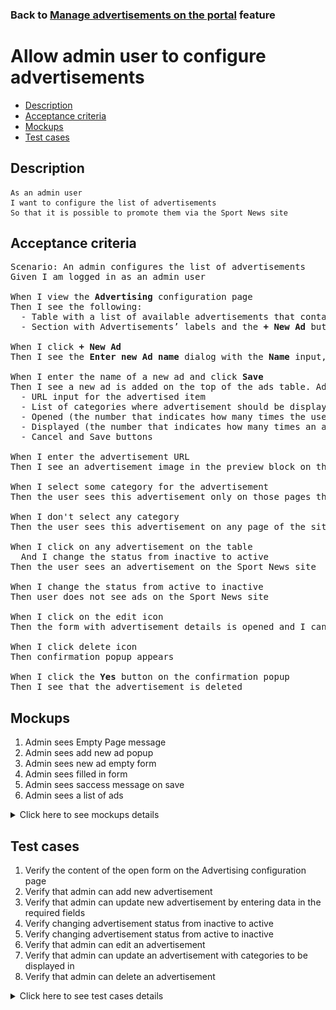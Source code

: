 ### Back to [Manage advertisements on the portal](../../) feature

# Allow admin user to configure advertisements

- [Description](#description)
- [Acceptance criteria](#acceptance-criteria)
- [Mockups](#mockups)
- [Test cases](#test-cases)

## Description

    As an admin user
    I want to configure the list of advertisements  
    So that it is possible to promote them via the Sport News site

## Acceptance criteria

<pre>
Scenario: An admin configures the list of advertisements
Given I am logged in as an admin user

When I view the <b>Advertising</b> configuration page
Then I see the following:
  - Table with a list of available advertisements that contains ads name, status, and actions
  - Section with Advertisements’ labels and the <b>+ New Ad</b> button in the header section

When I click <b>+ New Ad</b>
Then I see the <b>Enter new Ad name</b> dialog with the <b>Name</b> input, and the <b>Cancel</b> and <b>Save</b> buttons

When I enter the name of a new ad and click <b>Save</b>
Then I see a new ad is added on the top of the ads table. Ad’s preview block is displayed on the right side of the page with a date of Ad’s creation and the configuration page which contains:
  - URL input for the advertised item
  - List of categories where advertisement should be displayed (Note: advertisement category is optional. If no category is selected, then advertisement can be shown on any page of the site)
  - Opened (the number that indicates how many times the user clicked on the advertised item, the default value for new advertisement is 0)
  - Displayed (the number that indicates how many times an advertisement is displayed on the site, the default value for the new advertisement is 0)
  - Cancel and Save buttons

When I enter the advertisement URL
Then I see an advertisement image in the preview block on the right side of the page

When I select some category for the advertisement
Then the user sees this advertisement only on those pages that are related to a specified category

When I don't select any category
Then the user sees this advertisement on any page of the site

When I click on any advertisement on the table
  And I change the status from inactive to active
Then the user sees an advertisement on the Sport News site

When I change the status from active to inactive
Then user does not see ads on the Sport News site

When I click on the edit icon
Then the form with advertisement details is opened and I can edit the advertisement

When I click delete icon
Then confirmation popup appears

When I click the <b>Yes</b> button on the confirmation popup
Then I see that the advertisement is deleted
</pre>

## Mockups

1. Admin sees Empty Page message
2. Admin sees add new ad popup
3. Admin sees new ad empty form
4. Admin sees filled in form
5. Admin sees saccess message on save
6. Admin sees a list of ads

<details>
  <summary>Click here to see mockups details</summary>

**1. Admin sees Empty Page message:**

![Admin sees Empty Page message](/products/sport_news_portal/web_application_features/manage_ads/images/no_ads_added.png)

**2. Admin sees add new ad popup:**

![Admin sees add new ad popup](/products/sport_news_portal/web_application_features/manage_ads/images/add_new_ads_popup.png)

**3. Admin sees new ad empty form**

![Admin sees new ad empty form](/products/sport_news_portal/web_application_features/manage_ads/images/add_new_ads.png)

**4. Admin sees filled in form**

![Admin sees filled in form](/products/sport_news_portal/web_application_features/manage_ads/images/add_new_ads_filled_in_form.png)

**5. Admin sees saccess message on save**

![Admin sees saccess message on save](/products/sport_news_portal/web_application_features/manage_ads/images/ads_is_saved_popup.png)

**6. Admin sees a list of ads**

![Admin sees a list of ads](/products/sport_news_portal/web_application_features/manage_ads/images/ads_list.png)

</details>

## Test cases

1. Verify the content of the open form on the Advertising configuration page
2. Verify that admin can add new advertisement
3. Verify that admin can update new advertisement by entering data in the required fields
4. Verify changing advertisement status from inactive to active
5. Verify changing advertisement status from active to inactive
6. Verify that admin can edit an advertisement
7. Verify that admin can update an advertisement with categories to be displayed in
8. Verify that admin can delete an advertisement

<details>
  <summary>Click here to see test cases details</summary>

### **#1. Verify the content of the open form on the Advertising configuration page**

|Preconditions|Steps|Expected result
--------------|-----|----------
|- Log in by admin account</br>- Go to the <b>Advertising</b> configuration page|1) Examine the content of the page|1) Table with a list of open advertisements with the following column names: Ad Name, Status, Actions and an expandable section with URL, Category, Opened, and Displayed are present|

### **#2. Verify that admin can add new advertisement**

|Preconditions|Steps|Expected result
--------------|-----|----------
|- Log in by admin account</br>- Go to the <b>Advertising</b> configuration page|1) Click the <b>+ New Ad</b> button</br>2) Enter an advertisement name</br>3) Click <b>Add</b> button|1) Popup to enter advertisement name appears</br>3) The new advertisement is displayed at the top of the advertisements table with the inactive status and opened empty boxes that need to be entered with data|

### **#3. Verify that admin can update new advertisement by entering data in the required fields**

|Preconditions|Steps|Expected result
--------------|-----|----------
|- Log in by admin account</br>- Go to the <b>Advertising</b> configuration page</br>- There is some advertisement added|1) Open already created advertisement</br>2) In the <b>URL</b> input, enter a URL</br>3) Click <b>Save</b> button|3) The advertisement is updated with the new URL|

### **#4. Verify changing advertisement status from inactive to active**

|Preconditions|Steps|Expected result
--------------|-----|----------
|- Log in by admin account</br>- Go to the <b>Advertising</b> configuration page</br>- There is some inactive advertisement|1) Click inactive toggle|1) Toggle changed to active. Users can see advertisements on the site|

### **#5. Verify changing advertisement status from active to inactive**

|Preconditions|Steps|Expected result
--------------|-----|----------
|- Log in by admin account</br>- Go to the <b>Advertising</b> configuration page</br>- There is some active advertisement|1) Click active toggle|1) Toggle changed to inactive. Users can’t see advertisements on the site|

### **#6. Verify that admin can edit an advertisement**

|Preconditions|Steps|Expected result
--------------|-----|----------
|- Log in by admin account</br>- Go to the <b>Advertising</b> configuration page</br>- There is some advertisement|1) Select an advertisement from the list, and then click the edit icon</br>2) Update the URL and picture</br>3) Click <b>Save</b> button|3) The advertisement is updated with the new data|

### **#7. Verify that admin can update an advertisement with categories to be displayed in**

|Preconditions|Steps|Expected result
--------------|-----|----------
|- Log in by admin account</br>- Go to the <b>Advertising</b> configuration page</br>- There is some advertisement|1) Select some categories by selecting checkboxes|1) User sees the advertisement only on pages with the selected categories|

### **#8. Verify that admin can delete an advertisement**

|Preconditions|Steps|Expected result
--------------|-----|----------
|- Log in by admin account</br>- Go to the <b>Advertising</b> configuration page</br>- There is some advertisement|1) Select an advertisement from the list, and then click the delete icon</br>2) Click the <b>Yes</b> button on the confirmation popup|1) The confirmation popup appears</br>2) The advertisement is deleted|
</details>

